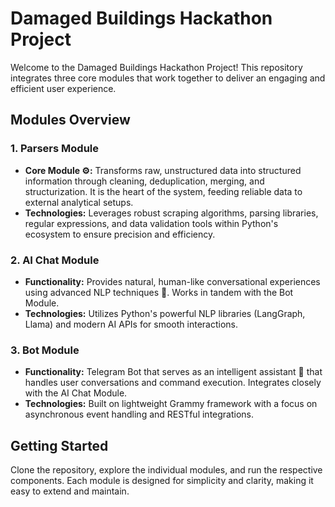 # Damaged Buildings Hackathon Project

Welcome to the Damaged Buildings Hackathon Project! This repository integrates three core modules that work together to deliver an engaging and efficient user experience.

## Modules Overview

### 1. Parsers Module

- **Core Module ⚙️:** Transforms raw, unstructured data into structured information through cleaning, deduplication, merging, and structurization. It is the heart of the system, feeding reliable data to external analytical setups.
- **Technologies:** Leverages robust scraping algorithms, parsing libraries, regular expressions, and data validation tools within Python's ecosystem to ensure precision and efficiency.

### 2. AI Chat Module

- **Functionality:** Provides natural, human-like conversational experiences using advanced NLP techniques 💬. Works in tandem with the Bot Module.
- **Technologies:** Utilizes Python's powerful NLP libraries (LangGraph, Llama) and modern AI APIs for smooth interactions.

### 3. Bot Module

- **Functionality:** Telegram Bot that serves as an intelligent assistant 🤖 that handles user conversations and command execution. Integrates closely with the AI Chat Module.
- **Technologies:** Built on lightweight Grammy framework with a focus on asynchronous event handling and RESTful integrations.

## Getting Started

Clone the repository, explore the individual modules, and run the respective components. Each module is designed for simplicity and clarity, making it easy to extend and maintain.
